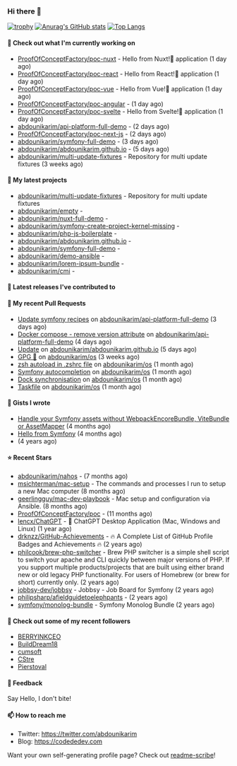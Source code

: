 ### Hi there 👋

[![trophy](https://github-profile-trophy.vercel.app/?username=abdounikarim&theme=onestar&row=1&column=7&no-frame=true&margin-w=13)](https://github.com/ryo-ma/github-profile-trophy)
[![Anurag's GitHub stats](https://github-readme-stats.vercel.app/api?username=abdounikarim&show_icons=true&theme=dark&count_private=true&hide_border=true)](https://github.com/anuraghazra/github-readme-stats)
[![Top Langs](https://github-readme-stats.vercel.app/api/top-langs/?username=abdounikarim&langs_count=8&layout=compact&theme=dark&hide_border=true)](https://github.com/anuraghazra/github-readme-stats)

#### 👷 Check out what I'm currently working on

- [ProofOfConceptFactory/poc-nuxt](https://github.com/ProofOfConceptFactory/poc-nuxt) - Hello from Nuxt!👋 application  (1 day ago)
- [ProofOfConceptFactory/poc-react](https://github.com/ProofOfConceptFactory/poc-react) - Hello from React!👋 application (1 day ago)
- [ProofOfConceptFactory/poc-vue](https://github.com/ProofOfConceptFactory/poc-vue) - Hello from Vue!👋 application  (1 day ago)
- [ProofOfConceptFactory/poc-angular](https://github.com/ProofOfConceptFactory/poc-angular) -  (1 day ago)
- [ProofOfConceptFactory/poc-svelte](https://github.com/ProofOfConceptFactory/poc-svelte) - Hello from Svelte!👋 application (1 day ago)
- [abdounikarim/api-platform-full-demo](https://github.com/abdounikarim/api-platform-full-demo) -  (2 days ago)
- [ProofOfConceptFactory/poc-next-js](https://github.com/ProofOfConceptFactory/poc-next-js) -  (2 days ago)
- [abdounikarim/symfony-full-demo](https://github.com/abdounikarim/symfony-full-demo) -  (3 days ago)
- [abdounikarim/abdounikarim.github.io](https://github.com/abdounikarim/abdounikarim.github.io) -  (5 days ago)
- [abdounikarim/multi-update-fixtures](https://github.com/abdounikarim/multi-update-fixtures) - Repository for multi update fixtures (3 weeks ago)

#### 🌱 My latest projects

- [abdounikarim/multi-update-fixtures](https://github.com/abdounikarim/multi-update-fixtures) - Repository for multi update fixtures
- [abdounikarim/empty](https://github.com/abdounikarim/empty) - 
- [abdounikarim/nuxt-full-demo](https://github.com/abdounikarim/nuxt-full-demo) - 
- [abdounikarim/symfony-create-project-kernel-missing](https://github.com/abdounikarim/symfony-create-project-kernel-missing) - 
- [abdounikarim/php-js-boilerplate](https://github.com/abdounikarim/php-js-boilerplate) - 
- [abdounikarim/abdounikarim.github.io](https://github.com/abdounikarim/abdounikarim.github.io) - 
- [abdounikarim/symfony-full-demo](https://github.com/abdounikarim/symfony-full-demo) - 
- [abdounikarim/demo-ansible](https://github.com/abdounikarim/demo-ansible) - 
- [abdounikarim/lorem-ipsum-bundle](https://github.com/abdounikarim/lorem-ipsum-bundle) - 
- [abdounikarim/cmi](https://github.com/abdounikarim/cmi) - 

#### 🔭 Latest releases I've contributed to


#### 🔨 My recent Pull Requests

- [Update symfony recipes](https://github.com/abdounikarim/api-platform-full-demo/pull/134) on [abdounikarim/api-platform-full-demo](https://github.com/abdounikarim/api-platform-full-demo) (3 days ago)
- [Docker compose - remove version attribute](https://github.com/abdounikarim/api-platform-full-demo/pull/123) on [abdounikarim/api-platform-full-demo](https://github.com/abdounikarim/api-platform-full-demo) (4 days ago)
- [Update](https://github.com/abdounikarim/abdounikarim.github.io/pull/3) on [abdounikarim/abdounikarim.github.io](https://github.com/abdounikarim/abdounikarim.github.io) (5 days ago)
- [GPG 🔐](https://github.com/abdounikarim/os/pull/22) on [abdounikarim/os](https://github.com/abdounikarim/os) (3 weeks ago)
- [zsh autoload in .zshrc file](https://github.com/abdounikarim/os/pull/21) on [abdounikarim/os](https://github.com/abdounikarim/os) (1 month ago)
- [Symfony autocompletion](https://github.com/abdounikarim/os/pull/20) on [abdounikarim/os](https://github.com/abdounikarim/os) (1 month ago)
- [Dock synchronisation](https://github.com/abdounikarim/os/pull/19) on [abdounikarim/os](https://github.com/abdounikarim/os) (1 month ago)
- [Taskfile](https://github.com/abdounikarim/os/pull/18) on [abdounikarim/os](https://github.com/abdounikarim/os) (1 month ago)

#### 📓 Gists I wrote

- [Handle your Symfony assets without WebpackEncoreBundle, ViteBundle or AssetMapper](https://gist.github.com/7c0177c7a71b1e6585183e320034e4dd) (4 months ago)
- [Hello from Symfony](https://gist.github.com/d6b3e49ead0d8e0a4041c06fcc689307) (4 months ago)
- [](https://gist.github.com/b237278802559acb0bcf1e2516ba718e) (4 years ago)

#### ⭐ Recent Stars

- [abdounikarim/nahos](https://github.com/abdounikarim/nahos) -  (7 months ago)
- [msichterman/mac-setup](https://github.com/msichterman/mac-setup) - The commands and processes I run to setup a new Mac computer (8 months ago)
- [geerlingguy/mac-dev-playbook](https://github.com/geerlingguy/mac-dev-playbook) - Mac setup and configuration via Ansible. (8 months ago)
- [ProofOfConceptFactory/poc](https://github.com/ProofOfConceptFactory/poc) -  (11 months ago)
- [lencx/ChatGPT](https://github.com/lencx/ChatGPT) - 🔮 ChatGPT Desktop Application (Mac, Windows and Linux) (1 year ago)
- [drknzz/GitHub-Achievements](https://github.com/drknzz/GitHub-Achievements) - 🔥 A Complete List of GitHub Profile Badges and Achievements 🔥 (2 years ago)
- [philcook/brew-php-switcher](https://github.com/philcook/brew-php-switcher) - Brew PHP switcher is a simple shell script to switch your apache and CLI quickly between major versions of PHP. If you support multiple products/projects that are built using either brand new or old legacy PHP functionality. For users of Homebrew (or brew for short) currently only. (2 years ago)
- [jobbsy-dev/jobbsy](https://github.com/jobbsy-dev/jobbsy) - Jobbsy - Job Board for Symfony (2 years ago)
- [philipsharp/afieldguidetoelephpants](https://github.com/philipsharp/afieldguidetoelephpants) -  (2 years ago)
- [symfony/monolog-bundle](https://github.com/symfony/monolog-bundle) - Symfony Monolog Bundle (2 years ago)

#### 👯 Check out some of my recent followers

- [BERRYINKCEO](https://github.com/BERRYINKCEO)
- [BuildDream18](https://github.com/BuildDream18)
- [cumsoft](https://github.com/cumsoft)
- [CStre](https://github.com/CStre)
- [Pierstoval](https://github.com/Pierstoval)

#### 💬 Feedback

Say Hello, I don't bite!

#### 📫 How to reach me

- Twitter: https://twitter.com/abdounikarim
- Blog: https://codededev.com

Want your own self-generating profile page? Check out [readme-scribe](https://github.com/muesli/readme-scribe)!
